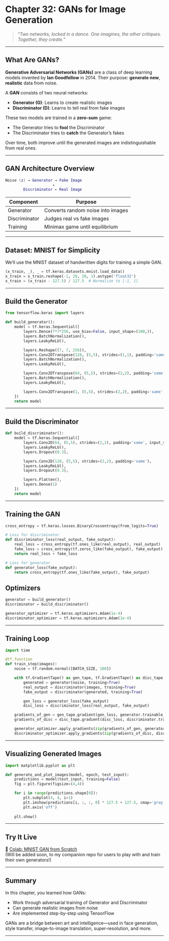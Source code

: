 # Chapter 32: GANs for Image Generation

> “*Two networks, locked in a dance. One imagines, the other critiques. Together, they create.*”

---

## What Are GANs?

**Generative Adversarial Networks (GANs)** are a class of deep learning models invented by **Ian Goodfellow** in 2014. Their purpose: **generate new**, **realistic** data from noise.

A **GAN** consists of two neural networks:

- **Generator (G)**: Learns to create realistic images  
- **Discriminator (D)**: Learns to tell real from fake images

These two models are trained in a **zero-sum** game:

- The Generator tries to **fool** the Discriminator  
- The Discriminator tries to **catch** the Generator’s fakes

Over time, both improve until the generated images are indistinguishable from real ones.

---

## GAN Architecture Overview
```lua
Noise (z) → Generator → Fake Image
                     ↓
        Discriminator ← Real Image
```

|Component	        |Purpose                                |
|-------------------|---------------------------------------|
|Generator	        |Converts random noise into images      |
|Discriminator	    |Judges real vs fake images             |
|Training	        |Minimax game until equilibrium         |

---

## Dataset: MNIST for Simplicity

We’ll use the MNIST dataset of handwritten digits for training a simple GAN.

```python
(x_train, _), _ = tf.keras.datasets.mnist.load_data()
x_train = x_train.reshape(-1, 28, 28, 1).astype('float32')
x_train = (x_train - 127.5) / 127.5  # Normalize to [-1, 1]
```

---

## Build the Generator

```python
from tensorflow.keras import layers

def build_generator():
    model = tf.keras.Sequential([
        layers.Dense(7*7*256, use_bias=False, input_shape=(100,)),
        layers.BatchNormalization(),
        layers.LeakyReLU(),

        layers.Reshape((7, 7, 256)),
        layers.Conv2DTranspose(128, (5,5), strides=(1,1), padding='same', use_bias=False),
        layers.BatchNormalization(),
        layers.LeakyReLU(),

        layers.Conv2DTranspose(64, (5,5), strides=(2,2), padding='same', use_bias=False),
        layers.BatchNormalization(),
        layers.LeakyReLU(),

        layers.Conv2DTranspose(1, (5,5), strides=(2,2), padding='same', use_bias=False, activation='tanh')
    ])
    return model
```

---

## Build the Discriminator

```python
def build_discriminator():
    model = tf.keras.Sequential([
        layers.Conv2D(64, (5,5), strides=(2,2), padding='same', input_shape=[28,28,1]),
        layers.LeakyReLU(),
        layers.Dropout(0.3),

        layers.Conv2D(128, (5,5), strides=(2,2), padding='same'),
        layers.LeakyReLU(),
        layers.Dropout(0.3),

        layers.Flatten(),
        layers.Dense(1)
    ])
    return model
```

---

## Training the GAN

```python
cross_entropy = tf.keras.losses.BinaryCrossentropy(from_logits=True)

# Loss for discriminator
def discriminator_loss(real_output, fake_output):
    real_loss = cross_entropy(tf.ones_like(real_output), real_output)
    fake_loss = cross_entropy(tf.zeros_like(fake_output), fake_output)
    return real_loss + fake_loss

# Loss for generator
def generator_loss(fake_output):
    return cross_entropy(tf.ones_like(fake_output), fake_output)
```

## Optimizers

```python
generator = build_generator()
discriminator = build_discriminator()

generator_optimizer = tf.keras.optimizers.Adam(1e-4)
discriminator_optimizer = tf.keras.optimizers.Adam(1e-4)
```

---

## Training Loop

```python
import time

@tf.function
def train_step(images):
    noise = tf.random.normal([BATCH_SIZE, 100])

    with tf.GradientTape() as gen_tape, tf.GradientTape() as disc_tape:
        generated = generator(noise, training=True)
        real_output = discriminator(images, training=True)
        fake_output = discriminator(generated, training=True)

        gen_loss = generator_loss(fake_output)
        disc_loss = discriminator_loss(real_output, fake_output)

    gradients_of_gen = gen_tape.gradient(gen_loss, generator.trainable_variables)
    gradients_of_disc = disc_tape.gradient(disc_loss, discriminator.trainable_variables)

    generator_optimizer.apply_gradients(zip(gradients_of_gen, generator.trainable_variables))
    discriminator_optimizer.apply_gradients(zip(gradients_of_disc, discriminator.trainable_variables))
```

---

## Visualizing Generated Images

```python
import matplotlib.pyplot as plt

def generate_and_plot_images(model, epoch, test_input):
    predictions = model(test_input, training=False)
    fig = plt.figure(figsize=(4,4))

    for i in range(predictions.shape[0]):
        plt.subplot(4, 4, i+1)
        plt.imshow(predictions[i, :, :, 0] * 127.5 + 127.5, cmap='gray')
        plt.axis('off')
    
    plt.show()
```

---

## Try It Live

🔗 [Colab: MNIST GAN from Scratch](https://colab.research.google.com/)  
(Will be added soon, to my companion repo for users to play with and train their own generators!)

---

## Summary

In this chapter, you learned how GANs:

- Work through adversarial training of Generator and Discriminator  
- Can generate realistic images from noise  
- Are implemented step-by-step using TensorFlow

GANs are a bridge between art and intelligence—used in face generation, style transfer, image-to-image translation, super-resolution, and more.

---


